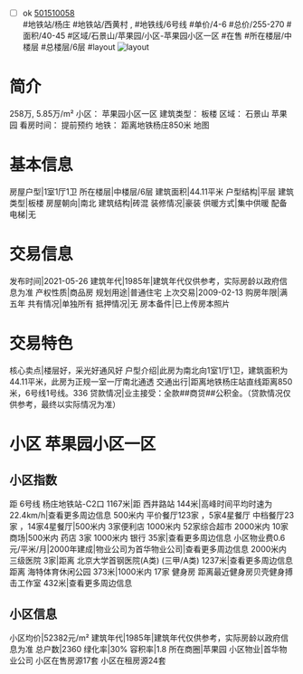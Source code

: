 - [ ] ok [501510058](https://bj.5i5j.com/ershoufang/501510058.html)  
 #地铁站/杨庄 #地铁站/西黄村 ,  #地铁线/6号线
#单价/4-6 #总价/255-270 #面积/40-45   #区域/石景山/苹果园/小区-苹果园小区一区 #在售 #所在楼层/中楼层 #总楼层/6层 #layout 
![layout](http://image2a.5i5j.com/bdir/layout/7458587155f94785a85ffbf6cb2f0930.jpg_P5.jpg) 
# 简介 
 258万,  5.85万/m² 
小区： 苹果园小区一区
建筑类型： 板楼
区域： 石景山 苹果园
看房时间： 提前预约
地铁： 距离地铁杨庄850米 地图
# 基本信息 
 房屋户型|1室1厅1卫
所在楼层|中楼层/6层
建筑面积|44.11平米
户型结构|平层
建筑类型|板楼
房屋朝向|南北
建筑结构|砖混
装修情况|豪装
供暖方式|集中供暖
配备电梯|无
# 交易信息 
 发布时间|2021-05-26
建筑年代|1985年|建筑年代仅供参考，实际房龄以政府信息为准
产权性质|商品房
规划用途|普通住宅
上次交易|2009-02-13
购房年限|满五年
共有情况|单独所有
抵押情况|无
房本备件|已上传房本照片
# 交易特色 
 核心卖点|楼层好，采光好通风好
户型介绍|此房为南北向1室1厅1卫，建筑面积为44.11平米，此房为正规一室一厅南北通透
交通出行|距离地铁杨庄站直线距离850米，6号线1号线。336
贷款情况|业主接受：全款##商贷##公积金。（贷款情况仅供参考，最终以实际情况为准）
# 小区 苹果园小区一区
## 小区指数 
 距 6号线 杨庄地铁站-C2口 1167米|距 西井路站 144米|高峰时间平均时速为22.4km/h|查看更多周边信息
500米内 平价餐厅123家 ，5家4星餐厅
中档餐厅23家 ，14家4星餐厅|500米内 3家便利店
1000米内 52家综合超市
2000米内 10家商场|500米内 药店 3家
1000米内 银行 35家|查看更多周边信息
小区物业费0.6元/平米/月|2000年建成|物业公司为首华物业公司|查看更多周边信息
2000米内 三级医院 3家|距离 北京大学首钢医院(A类) (三甲/A类) 1237米|查看更多周边信息
距离 海特体育休闲公园 373米|1000米内 17家 健身房
距离最近健身房贝壳健身搏击工作室 432米|查看更多周边信息
## 小区信息 
 小区均价|52382元/m²
建筑年代|1985年|建筑年代仅供参考，实际房龄以政府信息为准
总户数|2360
绿化率|30%
容积率|1.8
所在商圈|苹果园
小区物业|首华物业公司
小区在售房源17套
小区在租房源24套
